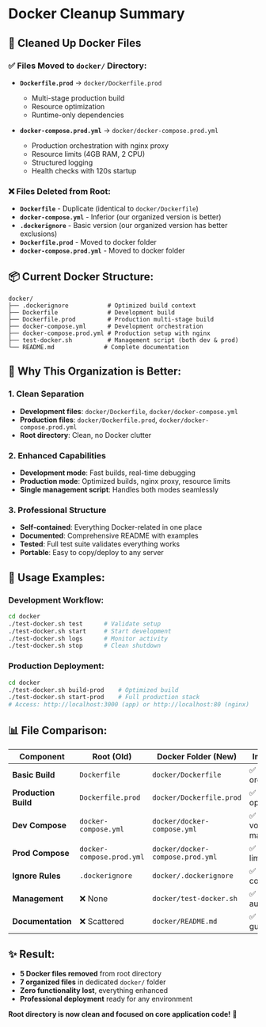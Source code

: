 # Docker Cleanup Summary

## 🧹 **Cleaned Up Docker Files**

### **✅ Files Moved to `docker/` Directory:**
- **`Dockerfile.prod`** → `docker/Dockerfile.prod`
  - Multi-stage production build
  - Resource optimization 
  - Runtime-only dependencies

- **`docker-compose.prod.yml`** → `docker/docker-compose.prod.yml`
  - Production orchestration with nginx proxy
  - Resource limits (4GB RAM, 2 CPU)
  - Structured logging
  - Health checks with 120s startup

### **❌ Files Deleted from Root:**
- **`Dockerfile`** - Duplicate (identical to `docker/Dockerfile`)
- **`docker-compose.yml`** - Inferior (our organized version is better)
- **`.dockerignore`** - Basic version (our organized version has better exclusions)
- **`Dockerfile.prod`** - Moved to docker folder
- **`docker-compose.prod.yml`** - Moved to docker folder

## 📦 **Current Docker Structure:**

```
docker/
├── .dockerignore           # Optimized build context
├── Dockerfile              # Development build
├── Dockerfile.prod         # Production multi-stage build
├── docker-compose.yml      # Development orchestration
├── docker-compose.prod.yml # Production setup with nginx
├── test-docker.sh          # Management script (both dev & prod)
└── README.md              # Complete documentation
```

## 🎯 **Why This Organization is Better:**

### **1. Clean Separation**
- **Development files**: `docker/Dockerfile`, `docker/docker-compose.yml`
- **Production files**: `docker/Dockerfile.prod`, `docker/docker-compose.prod.yml`
- **Root directory**: Clean, no Docker clutter

### **2. Enhanced Capabilities**
- **Development mode**: Fast builds, real-time debugging
- **Production mode**: Optimized builds, nginx proxy, resource limits
- **Single management script**: Handles both modes seamlessly

### **3. Professional Structure**
- **Self-contained**: Everything Docker-related in one place
- **Documented**: Comprehensive README with examples
- **Tested**: Full test suite validates everything works
- **Portable**: Easy to copy/deploy to any server

## 🚀 **Usage Examples:**

### **Development Workflow:**
```bash
cd docker
./test-docker.sh test      # Validate setup
./test-docker.sh start     # Start development
./test-docker.sh logs      # Monitor activity
./test-docker.sh stop      # Clean shutdown
```

### **Production Deployment:**
```bash
cd docker
./test-docker.sh build-prod    # Optimized build
./test-docker.sh start-prod    # Full production stack
# Access: http://localhost:3000 (app) or http://localhost:80 (nginx)
```

## 📊 **File Comparison:**

| Component | Root (Old) | Docker Folder (New) | Improvement |
|-----------|------------|---------------------|-------------|
| **Basic Build** | `Dockerfile` | `docker/Dockerfile` | ✅ Same, better organized |
| **Production Build** | `Dockerfile.prod` | `docker/Dockerfile.prod` | ✅ Multi-stage optimization |
| **Dev Compose** | `docker-compose.yml` | `docker/docker-compose.yml` | ✅ Better volume mapping |
| **Prod Compose** | `docker-compose.prod.yml` | `docker/docker-compose.prod.yml` | ✅ Full nginx + limits |
| **Ignore Rules** | `.dockerignore` | `docker/.dockerignore` | ✅ More comprehensive |
| **Management** | ❌ None | `docker/test-docker.sh` | ✅ Full automation |
| **Documentation** | ❌ Scattered | `docker/README.md` | ✅ Complete guide |

## ✨ **Result:**
- **5 Docker files removed** from root directory
- **7 organized files** in dedicated `docker/` folder  
- **Zero functionality lost**, everything enhanced
- **Professional deployment** ready for any environment

**Root directory is now clean and focused on core application code!** 🎉
